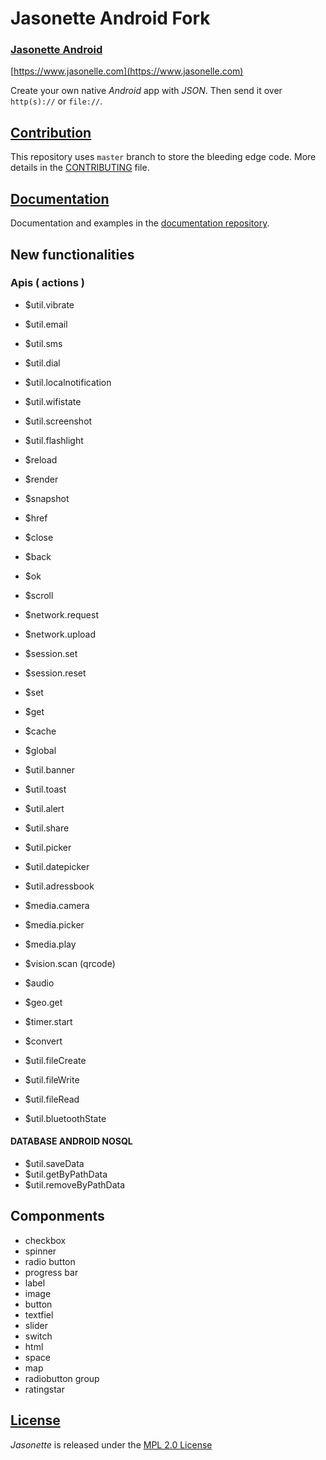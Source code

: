 # Jasonette Android Fork
### [Jasonette Android](https://www.jasonelle.com)

[https://www.jasonelle.com](https://www.jasonelle.com)

Create your own native *Android* app with *JSON*. Then send it over `http(s)://` or `file://`.

## [Contribution](CONTRIBUTING.md)

This repository uses `master` branch to store the bleeding
edge code. More details in the [CONTRIBUTING](CONTRIBUTING.md) file.

## [Documentation](https://jasonelle.com/docs)

Documentation and examples in the [documentation repository](https://github.com/jasonelle/docs).

## New functionalities


### Apis ( actions )
* $util.vibrate
* $util.email
* $util.sms
* $util.dial
* $util.localnotification
* $util.wifistate
* $util.screenshot
* $util.flashlight
* $reload
* $render
* $snapshot
* $href
* $close
* $back
* $ok
* $scroll
* $network.request
* $network.upload
* $session.set
* $session.reset
* $set
* $get
* $cache
* $global
* $util.banner
* $util.toast
* $util.alert
* $util.share
* $util.picker
* $util.datepicker
* $util.adressbook
* $media.camera
* $media.picker
* $media.play
* $vision.scan (qrcode)
* $audio
* $geo.get
* $timer.start
* $convert
* $util.fileCreate
* $util.fileWrite
* $util.fileRead

* $util.bluetoothState

#### DATABASE ANDROID NOSQL
* $util.saveData
* $util.getByPathData
* $util.removeByPathData


## Componments
* checkbox
* spinner
* radio button
* progress bar
* label
* image
* button
* textfiel
* slider
* switch
* html
* space
* map
* radiobutton group
* ratingstar

## [License](LICENSE)

*Jasonette* is released under the [MPL 2.0 License](https://opensource.org/licenses/MPL-2.0)
